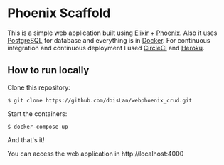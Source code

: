 # Phoenix Scaffold
This is a simple web application built using [Elixir](http://elixir-lang.github.io/) + [Phoenix](http://phoenixframework.org/). Also it uses [PostgreSQL](https://www.postgresql.org/) for database and everything is in [Docker](https://www.docker.com/). For continuous integration and continuous deployment I used [CircleCI](https://circleci.com/) and [Heroku](https://dashboard.heroku.com/).


## How to run locally

Clone this repository: 

```
$ git clone https://github.com/doisLan/webphoenix_crud.git
```

Start the containers: 

```
$ docker-compose up
```

And that's it! 

You can access the web application in http://localhost:4000
